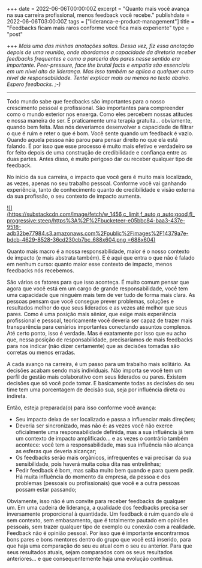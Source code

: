 +++
date = 2022-06-06T00:00:00Z
excerpt = "Quanto mais você avança na sua carreira profissional, menos feedback você recebe."
publishdate = 2022-06-06T03:00:00Z
tags = ["lideranca-e-product-management"]
title = "Feedbacks ficam mais raros conforme você fica mais experiente"
type = "post"

+++
_Mais uma das minhas anotações soltas. Dessa vez, fiz essa anotação depois de uma reunião, onde abordamos a capacidade da diretoria receber feedbacks frequentes e como a parceria dos pares nesse sentido era importante. Peer-pressure, face the brutal facts e empatia são essenciais em um nível alto de liderança. Mas isso também se aplica a qualquer outro nível de responsabilidade. Tentei explicar mais ou menos no texto abaixo. Espero feedbacks. ;-)_

***

Todo mundo sabe que feedbacks são importantes para o nosso crescimento pessoal e profissional. São importantes para compreender como o mundo exterior nos enxerga. Como eles percebem nossas atitudes e nossa maneira de ser. É praticamente uma terapia gratuita... obviamente, quando bem feita. Mas nós deveríamos desenvolver a capacidade de filtrar o que é ruim e reter o que é bom. Você sente quando um feedback é vazio. Quando aquela pessoa não parou para pensar direito no que ela está falando. É por isso que esse processo é muito mais efetivo e verdadeiro se for feito depois de uma construção de credibilidade e confiança entre as duas partes. Antes disso, é muito perigoso dar ou receber qualquer tipo de feedback.

No início da sua carreira, o impacto que você gera é muito mais localizado, as vezes, apenas no seu trabalho pessoal. Conforme você vai ganhando experiência, tanto de conhecimento quanto de credibilidade e visão externa da sua profissão, o seu contexto de impacto aumenta.

[![](https://substackcdn.com/image/fetch/w_1456,c_limit,f_auto,q_auto:good,fl_progressive:steep/https%3A%2F%2Fbucketeer-e05bbc84-baa3-437e-9518-adb32be77984.s3.amazonaws.com%2Fpublic%2Fimages%2F14379a7e-bdcb-4629-8528-36cd230cb7bc_688x604.png =688x604)](https://substackcdn.com/image/fetch/f_auto,q_auto:good,fl_progressive:steep/https%3A%2F%2Fbucketeer-e05bbc84-baa3-437e-9518-adb32be77984.s3.amazonaws.com%2Fpublic%2Fimages%2F14379a7e-bdcb-4629-8528-36cd230cb7bc_688x604.png)

Quanto mais macro é a nossa responsabilidade, maior é o nosso contexto de impacto (e mais abstrata também). E é aqui que entra o que não é falado em nenhum curso: quanto maior esse contexto de impacto, menos feedbacks nós recebemos.

São vários os fatores para que isso aconteça. É muito comum pensar que agora que você está em um cargo de grande responsabilidade, você tem uma capacidade que ninguém mais tem de ver tudo de forma mais clara. As pessoas pensam que você consegue prever problemas, soluções e resultados melhor do que seus liderados e as vezes até melhor que seus pares. Como é uma posição mais sênior, que exige mais experiência profissional e pessoal, teoricamente você deveria ser capaz de trazer mais transparência para cenários importantes conectando assuntos complexos. Até certo ponto, isso é verdade. Mas é exatamente por isso que eu acho que, nessa posição de responsabilidade, precisaríamos de mais feedbacks para nos indicar (não dizer certamente) que as decisões tomadas são corretas ou menos erradas.

A cada avanço na carreira, é um passo para um trabalho mais solitário. As decisões acabam sendo mais individuais. Não importa se você tem um perfil de gestão mais colaborativo com seus liderados ou pares. Existem decisões que só você pode tomar. E basicamente todas as decisões do seu time tem uma porcentagem de decisão sua, seja por influência direta ou indireta.

Então, esteja preparada(o) para isso conforme você avança:

* Seu impacto deixa de ser localizado e passa a influenciar mais direções;
* Deveria ser sincronizado, mas não é: as vezes você não exerce oficialmente uma responsabilidade definida, mas a sua influência já tem um contexto de impacto amplificado... e as vezes o contrário também acontece: você tem a responsabilidade, mas sua influência não alcança as esferas que deveria alcançar;
* Os feedbacks serão mais orgânicos, infrequentes e vai precisar da sua sensibilidade, pois haverá muita coisa dita nas entrelinhas;
* Pedir feedback é bom, mas saiba muito bem quando e para quem pedir. Há muita influência do momento da empresa, da pessoa e dos problemas (pessoais ou profissionais) que você e a outra pessoas possam estar passando;

Obviamente, isso não é um convite para receber feedbacks de qualquer um. Em uma cadeira de liderança, a qualidade dos feedbacks precisa ser inversamente proporcional à quantidade. Um feedback é ruim quando ele é sem contexto, sem embasamento, que é totalmente pautado em opiniões pessoais, sem trazer qualquer tipo de exemplo ou conexão com a realidade. Feedback não é opinião pessoal. Por isso que é importante encontrarmos bons pares e bons mentores dentro do grupo que você está inserido, para que haja uma comparação do seu eu atual com o seu eu anterior. Para que seus resultados atuais, sejam comparados com os seus resultados anteriores... e que consequentemente haja uma evolução contínua.